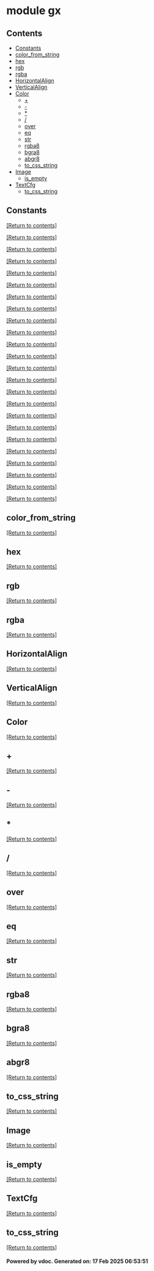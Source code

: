 # module gx


## Contents
- [Constants](#Constants)
- [color_from_string](#color_from_string)
- [hex](#hex)
- [rgb](#rgb)
- [rgba](#rgba)
- [HorizontalAlign](#HorizontalAlign)
- [VerticalAlign](#VerticalAlign)
- [Color](#Color)
  - [+](#+)
  - [-](#-)
  - [*](#*)
  - [/](#/)
  - [over](#over)
  - [eq](#eq)
  - [str](#str)
  - [rgba8](#rgba8)
  - [bgra8](#bgra8)
  - [abgr8](#abgr8)
  - [to_css_string](#to_css_string)
- [Image](#Image)
  - [is_empty](#is_empty)
- [TextCfg](#TextCfg)
  - [to_css_string](#to_css_string)

## Constants
[[Return to contents]](#Contents)

[[Return to contents]](#Contents)

[[Return to contents]](#Contents)

[[Return to contents]](#Contents)

[[Return to contents]](#Contents)

[[Return to contents]](#Contents)

[[Return to contents]](#Contents)

[[Return to contents]](#Contents)

[[Return to contents]](#Contents)

[[Return to contents]](#Contents)

[[Return to contents]](#Contents)

[[Return to contents]](#Contents)

[[Return to contents]](#Contents)

[[Return to contents]](#Contents)

[[Return to contents]](#Contents)

[[Return to contents]](#Contents)

[[Return to contents]](#Contents)

[[Return to contents]](#Contents)

[[Return to contents]](#Contents)

[[Return to contents]](#Contents)

[[Return to contents]](#Contents)

[[Return to contents]](#Contents)

[[Return to contents]](#Contents)

[[Return to contents]](#Contents)

## color_from_string
[[Return to contents]](#Contents)

## hex
[[Return to contents]](#Contents)

## rgb
[[Return to contents]](#Contents)

## rgba
[[Return to contents]](#Contents)

## HorizontalAlign
[[Return to contents]](#Contents)

## VerticalAlign
[[Return to contents]](#Contents)

## Color
[[Return to contents]](#Contents)

## +
[[Return to contents]](#Contents)

## -
[[Return to contents]](#Contents)

## *
[[Return to contents]](#Contents)

## /
[[Return to contents]](#Contents)

## over
[[Return to contents]](#Contents)

## eq
[[Return to contents]](#Contents)

## str
[[Return to contents]](#Contents)

## rgba8
[[Return to contents]](#Contents)

## bgra8
[[Return to contents]](#Contents)

## abgr8
[[Return to contents]](#Contents)

## to_css_string
[[Return to contents]](#Contents)

## Image
[[Return to contents]](#Contents)

## is_empty
[[Return to contents]](#Contents)

## TextCfg
[[Return to contents]](#Contents)

## to_css_string
[[Return to contents]](#Contents)

#### Powered by vdoc. Generated on: 17 Feb 2025 06:53:51
